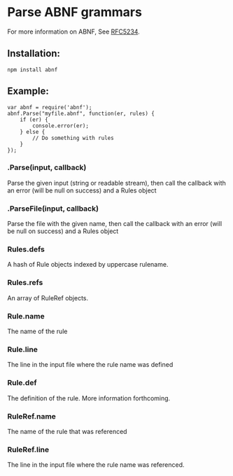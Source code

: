 # Parse ABNF grammars

For more information on ABNF, See [RFC5234](http://tools.ietf.org/html/rfc5234).

## Installation:

    npm install abnf

## Example:

    var abnf = require('abnf');
    abnf.Parse("myfile.abnf", function(er, rules) {
    	if (er) {
    		console.error(er);
    	} else {
    		// Do something with rules
    	}
    });

### .Parse(input, callback)
Parse the given input (string or readable stream), then call the
callback with an error (will be null on success) and a Rules object

### .ParseFile(input, callback)
Parse the file with the given name, then call the
callback with an error (will be null on success) and a Rules object

### Rules.defs
A hash of Rule objects indexed by uppercase rulename.

### Rules.refs
An array of RuleRef objects.

### Rule.name
The name of the rule

### Rule.line
The line in the input file where the rule name was defined

### Rule.def
The definition of the rule.  More information forthcoming.

### RuleRef.name
The name of the rule that was referenced

### RuleRef.line
The line in the input file where the rule name was referenced.
